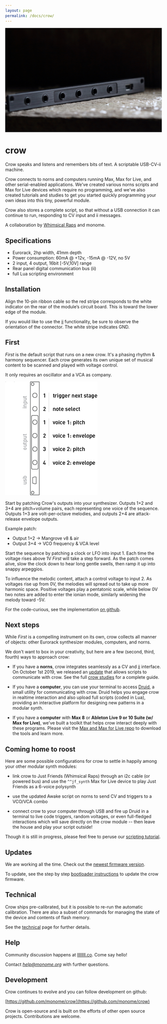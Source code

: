 ```yaml
---
layout: page
permalink: /docs/crow/
---
```


![](images/crow.jpg)

# crow

Crow speaks and listens and remembers bits of text. A scriptable USB-CV-ii machine.

Crow connects to norns and computers running Max, Max for Live, and other serial-enabled applications. We've created various norns scripts and Max for Live devices which require no programming, and we've also created tutorials and studies to get you started quickly programming your own ideas into this tiny, powerful module.

Crow also stores a complete script, so that without a USB connection it can continue to run, responding to CV input and ii messages.

A collaboration by [Whimsical Raps](https://www.whimsicalraps.com) and monome.


## Specifications

- Eurorack, 2hp width, 41mm depth
- Power consumption: 60mA @ +12v, -15mA @ -12V, no 5V
- 2 input, 4 output, 16bit [-5V,10V] range
- Rear panel digital communication bus (ii)
- full Lua scripting environment


## Installation

Align the 10-pin ribbon cable so the red stripe corresponds to the white indicator on the rear of the module’s circuit board. This is toward the lower edge of the module.

If you would like to use the [ii](/docs/modular/ii) functionality, be sure to observe the orientation of the connector. The white stripe indicates GND.


## First

*First* is the default script that runs on a new crow. It's a phasing rhythm & harmony sequencer. Each crow generates its own unique set of musical content to be scanned and played with voltage control.

It only requires an oscillator and a VCA as company.

![](images/crow-first.png)

Start by patching Crow's outputs into your synthesizer. Outputs 1+2 and 3+4 are pitch+volume pairs, each representing one voice of the sequence. Outputs 1+3 are volt-per-octave melodies, and outputs 2+4 are attack-release envelope outputs.

Example patch:  
- Output 1+2 -> Mangrove v8 & air  
- Output 3+4 -> VCO frequency & VCA level

Start the sequence by patching a clock or LFO into input 1. Each time the voltage rises above 1V *First* will take a step forward. As the patch comes alive, slow the clock down to hear long gentle swells, then ramp it up into snappy arpeggios.

To influence the melodic content, attach a control voltage to input 2. As voltages rise up from 0V, the melodies will spread out to take up more harmonic space. Positive voltages play a pentatonic scale, while below 0V two notes are added to enter the ionian mode, similarly widening the melody toward -5V.

For the code-curious, see the implementation [on github](https://github.com/monome/crow/blob/master/lua/default.lua).

## Next steps

While *First* is a compelling instrument on its own, crow collects all manner of objects: other Eurorack synthesizer modules, computers, and norns.

We don't want to box in your creativity, but here are a few (second, third, fourth) ways to approach crow:

- If you have a **norns**, crow integrates seamlessly as a CV and [ii](/docs/modular/ii) interface. On October 1st 2019, we released an [update](https://monome.org/docs/norns/#update) that allows scripts to communicate with crow. See the full [crow studies](norns) for a complete guide.

- If you have a **computer**, you can use your terminal to access [Druid](https://github.com/monome/druid), a small utility for communicating with crow. Druid helps you engage crow in realtime interaction and also upload full scripts (coded in Lua), providing an interactive platform for designing new patterns in a modular synth.

- If you have a **computer** with **Max 8** or **Ableton Live 9 or 10 Suite (w/ Max for Live)**, we've built a toolkit that helps crow interact deeply with these programs. Please visit the [Max and Max for Live repo](https://github.com/monome/crow-max) to download the tools and learn more.

## Coming home to roost

Here are some possible configurations for crow to settle in happily among your other modular synth modules:

- link crow to Just Friends (Whimsical Raps) through an i2c cable (or powered bus) and use the `^^jf_synth` Max for Live device to play Just Friends as a 6-voice polysynth

- use the updated Awake script on norns to send CV and triggers to a VCO/VCA combo

- connect crow to your computer through USB and fire up Druid in a terminal to live code triggers, random voltages, or even full-fledged interactions which will save directly on the crow module -- then leave the house and play your script outside!

Though it is still in progress, please feel free to peruse our [scripting tutorial](https://monome.org/docs/crow/scripting/).

## Updates

We are working all the time. Check out the [newest firmware version](https://github.com/monome/crow/releases).

To update, see the step by step [bootloader instructions](update) to update the crow firmware.


## Technical

Crow ships pre-calibrated, but it is possible to re-run the automatic calibration. There are also a subset of commands for managing the state of the device and contents of flash memory.

See the [technical](technical) page for further details.


## Help

Community discussion happens at [llllllll.co](https://llllllll.co). Come say hello!

Contact *help@monome.org* with further questions.


## Development

Crow continues to evolve and you can follow development on github:

[https://github.com/monome/crow](https://github.com/monome/crow)

Crow is open-source and is built on the efforts of other open source projects. Contributions are welcome.